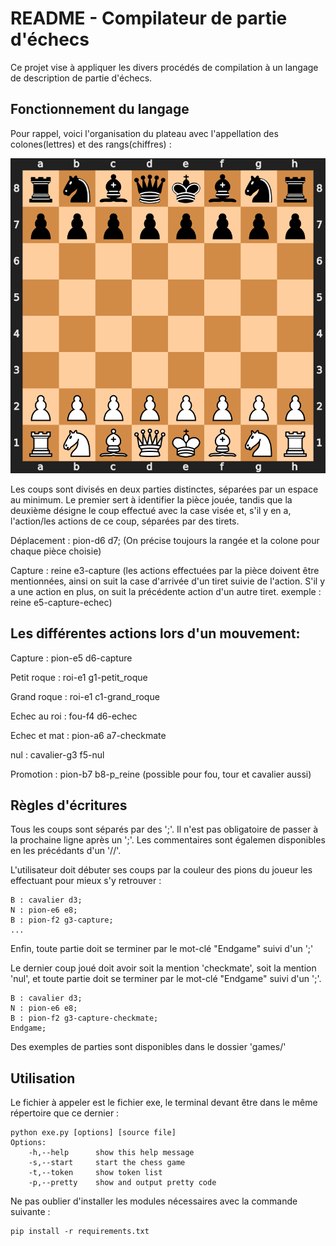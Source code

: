 # README - Compilateur de partie d'échecs

Ce projet vise à appliquer les divers procédés de compilation à un langage de description de partie d'échecs.

## Fonctionnement du langage


Pour rappel, voici l'organisation du plateau avec l'appellation des colones(lettres) et des rangs(chiffres) : 

![alt text](chess_board.png)

Les coups sont divisés en deux parties distinctes, séparées par un espace au minimum.
Le premier sert à identifier la pièce jouée, tandis que la deuxième désigne le coup effectué avec la case visée et, s'il y en a, l'action/les actions de ce coup, séparées par des tirets.

Déplacement : pion-d6 d7; (On précise toujours la rangée et la colone pour chaque pièce choisie)

Capture  : reine e3-capture (les actions effectuées par la pièce doivent être mentionnées, ainsi on suit la case d'arrivée d'un tiret suivie de l'action. S'il y a une action en plus, on suit la précédente action d'un autre tiret. exemple : reine e5-capture-echec)

## Les différentes actions lors d'un mouvement:

Capture            : pion-e5 d6-capture

Petit roque        : roi-e1 g1-petit_roque 

Grand roque        : roi-e1 c1-grand_roque

Echec au roi       : fou-f4 d6-echec

Echec et mat       : pion-a6 a7-checkmate

nul                : cavalier-g3 f5-nul

Promotion          : pion-b7 b8-p_reine (possible pour fou, tour et cavalier aussi)

## Règles d'écritures

Tous les coups sont séparés par des ';'. Il n'est pas obligatoire de passer à la prochaine ligne après un ';'. Les commentaires sont égalemen disponibles en les précédants d'un '//'.

L'utilisateur doit débuter ses coups par la couleur des pions du joueur les effectuant pour mieux s'y retrouver :
```
B : cavalier d3;
N : pion-e6 e8;
B : pion-f2 g3-capture;
...
```
Enfin, toute partie doit se terminer par le mot-clé "Endgame" suivi d'un ';'

Le dernier coup joué doit avoir soit la mention 'checkmate', soit la mention 'nul', et toute partie doit se terminer par le mot-clé "Endgame" suivi d'un ';'.
```
B : cavalier d3;
N : pion-e6 e8;
B : pion-f2 g3-capture-checkmate;
Endgame;
```
Des exemples de parties sont disponibles dans le dossier 'games/'

## Utilisation
Le fichier à appeler est le fichier exe, le terminal devant être dans le même répertoire que ce dernier :
```
python exe.py [options] [source file]
Options:
    -h,--help      show this help message
    -s,--start     start the chess game
    -t,--token     show token list
    -p,--pretty    show and output pretty code
```

Ne pas oublier d'installer les modules nécessaires avec la commande suivante :
```
pip install -r requirements.txt
```